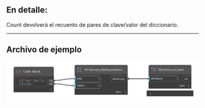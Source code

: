 ## En detalle:
Count devolverá el recuento de pares de clave/valor del diccionario.
___
## Archivo de ejemplo

![Count](./DesignScript.Builtin.Dictionary.Count_img.jpg)

